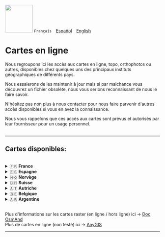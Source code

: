 <img src="https://github.com/osmandapp/OsmAnd-iOS/blob/master/Resources/Icons/ic_custom_map%403x.png" width="90" /> `Français`&emsp;[Español](README_ES.md)&emsp;[English](README_EN.md)

# Cartes en ligne

Nous regroupons ici les accès aux cartes en ligne, topo, orthophotos ou autres, disponibles chez quelques uns des principaux instituts géographiques de différents pays. 

Nous essaierons de les maintenir à jour mais si par malchance vous découvrez un fichier obsolète, nous vous serions reconnaissant de nous le faire savoir.

N'hésitez pas non plus à nous contacter pour nous faire parvenir d'autres accès disponibles si vous en avez la connaissance.

Nous vous rappelons que ces accès aux cartes sont prévus et autorisés par leur fournisseur pour un usage personnel.<br><br>

---

## Cartes disponibles:
<br>
<details>
<summary>🇫🇷 <strong>France</strong></summary>

* [Carte de base IGN](https://github.com/OsmAnd-Rendering/Online-Maps/raw/main/FR/FR%20IGN%20Cartes%20IGN.sqlitedb?raw=true)
* [Carte topographique IGN](https://github.com/OsmAnd-Rendering/Online-Maps/raw/main/FR/FR%20IGN%20Scan25.sqlitedb?raw=true)
* [Orthophotos IGN](https://github.com/OsmAnd-Rendering/Online-Maps/raw/main/FR/FR%20IGN%20Orthophotos.sqlitedb?raw=true)
* [Pentes IGN](https://github.com/OsmAnd-Rendering/Online-Maps/raw/main/FR/FR%20IGN%20Pentes.sqlitedb?raw=true)
* [Cartes aéronautiques IGN](https://github.com/OsmAnd-Rendering/Online-Maps/raw/main/FR/FR%20IGN%20Scan%20OACI.sqlitedb?raw=true)
* [Carte Littorale IGN](https://github.com/OsmAnd-Rendering/Online-Maps/raw/main/FR/FR%20IGN%20Carte%20Littorale.sqlitedb?raw=true)

</details>

<details><summary>🇪🇸 <strong>Espagne</strong></summary><blockquote>

* [IGN mapa base](https://github.com/OsmAnd-Rendering/Online-Maps/raw/main/ES/ES%20IGN%20BASE.sqlitedb?raw=true)
* [IGN mapa topo](https://github.com/OsmAnd-Rendering/Online-Maps/raw/main/ES/ES%20IGN%20TOPO.sqlitedb?raw=true)
* [IGN Ortofotos](https://github.com/OsmAnd-Rendering/Online-Maps/raw/main/ES/ES%20IGN%20PNOA.sqlitedb?raw=true)

<details><summary> Catalogne </summary><blockquote>

* [ICGC Mapa Topo](https://github.com/OsmAnd-Rendering/Online-Maps/raw/main/ES/CAT/CAT%20TOPO.sqlitedb?raw=true)
* [ICGC Mapa Topo Gris](https://github.com/OsmAnd-Rendering/Online-Maps/raw/main/ES/CAT/CAT%20TOPO%20GRIS.sqlitedb?raw=true)
* [ICGC Ortofotos](https://github.com/OsmAnd-Rendering/Online-Maps/raw/main/ES/CAT/CAT%20ORTO.sqlitedb?raw=true)
* [ICGC Ortofotos Gris](https://github.com/OsmAnd-Rendering/Online-Maps/raw/main/ES/CAT/CAT%20ORTO%20GRIS.sqlitedb?raw=true)
</blockquote></details>

<details><summary> Comunitat Valenciana </summary><blockquote>

* [ICV Mapa Topo](https://github.com/OsmAnd-Rendering/Online-Maps/raw/main/ES/CV/ICV%20TOPO.sqlitedb?raw=true)
* [ICV Ortofotos](https://github.com/OsmAnd-Rendering/Online-Maps/raw/main/ES/CV/ICV%20ORTOFOTOS%20MA.sqlitedb?raw=true)
</blockquote></details>
</details>

<details>
<summary>🇳🇴 <strong>Norvège</strong></summary>

* [Finn Kart Norge](https://github.com/OsmAnd-Rendering/Online-Maps/raw/main/NO/Finn%20Kart%20Norge.sqlitedb?raw=true)
* [UtNo Topokart](https://github.com/OsmAnd-Rendering/Online-Maps/raw/main/NO/UtNo%20Topokart.sqlitedb?raw=true)
</details>

<details>
<summary>🇨🇭 <strong>Suisse</strong></summary>

* [Swiss Slopes](https://github.com/OsmAnd-Rendering/Online-Maps/raw/main/CH/Swiss%20Slopes.sqlitedb?raw=true)
* [Swiss Topo](https://github.com/OsmAnd-Rendering/Online-Maps/raw/main/CH/Swiss%20Topo.sqlitedb?raw=true)
</details>

<details>
<summary>🇦🇹 <strong>Autriche</strong></summary>

* [Austria terrain](https://github.com/OsmAnd-Rendering/Online-Maps/raw/main/AT/Austria%20Gelaende.sqlitedb?raw=true)
* [Austria Geoland](https://github.com/OsmAnd-Rendering/Online-Maps/raw/main/AT/Austria%20Geoland.sqlitedb?raw=true)
* [Austria Gray](https://github.com/OsmAnd-Rendering/Online-Maps/raw/main/AT/Austria%20Grau.sqlitedb?raw=true)
* [Austria HiDPI](https://github.com/OsmAnd-Rendering/Online-Maps/raw/main/AT/Austria%20HiDPI.sqlitedb?raw=true)
* [Austria surface](https://github.com/OsmAnd-Rendering/Online-Maps/raw/main/AT/Austria%20Oberflaeche.sqlitedb?raw=true)
* [Austria Orthofoto](https://github.com/OsmAnd-Rendering/Online-Maps/raw/main/AT/Austria%20Orthofoto.sqlitedb?raw=true)
* [Austria Overlay](https://github.com/OsmAnd-Rendering/Online-Maps/raw/main/AT/Austria%20Overlay.sqlitedb?raw=true)
</details>

<details>
<summary>🇧🇪 <strong>Belgique</strong></summary>

* [NGI Default Map](https://github.com/OsmAnd-Rendering/Online-Maps/raw/main/BE/NGI%20Map.sqlitedb?raw=true)
* [NGI Orthophotos](https://github.com/OsmAnd-Rendering/Online-Maps/raw/main/BE/NGI%20Orthophotos.sqlitedb?raw=true)
</details>

<details>
<summary>🇦🇷 <strong>Argentine</strong></summary>

* [Argenmap](https://github.com/OsmAnd-Rendering/Online-Maps/raw/main/ARG/Argenmap.sqlitedb?raw=true)
* [Argenmap (topographique)](https://github.com/OsmAnd-Rendering/Online-Maps/raw/main/ARG/Argenmap%20(topogr%C3%A1fico).sqlitedb?raw=true)
* [Argenmap (sombre)](https://github.com/OsmAnd-Rendering/Online-Maps/raw/main/ARG/Argenmap%20(oscuro).sqlitedb?raw=true)
* [Argenmap (hybride)](https://github.com/OsmAnd-Rendering/Online-Maps/raw/main/ARG/Argenmap%20(h%C3%ADbrido).sqlitedb?raw=true)
* [Argenmap (gris)](https://github.com/OsmAnd-Rendering/Online-Maps/raw/main/ARG/Argenmap%20(gris).sqlitedb?raw=true)
</details>
<br>


Plus d'informations sur les cartes raster (en ligne / hors ligne) ici → [Doc OsmAnd](https://osmand.net/docs/user/map/raster-maps)<br>
Plus de cartes en ligne (non testé) ici → [AnyGIS](https://anygis.ru/Web/Html/Osmand_en)

---
